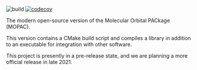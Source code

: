 ![build](https://github.com/openmopac/mopac/actions/workflows/CI-CD.yaml/badge.svg)
[![codecov](https://codecov.io/gh/openmopac/mopac/branch/main/graph/badge.svg?token=qM2KeRvw06)](https://codecov.io/gh/openmopac/mopac)

The modern open-source version of the Molecular Orbital PACkage (MOPAC).

This version contains a CMake build script and compiles a library in addition to an executable for integration with other software.

This project is presently in a pre-release state, and we are planning a more official release in late 2021.
